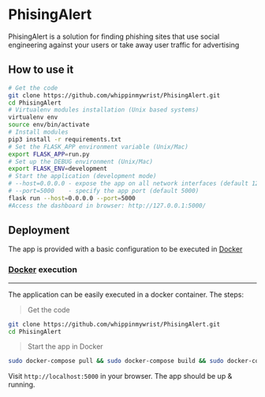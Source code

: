 # PhisingAlert

PhisingAlert is a solution for finding phishing sites that use social engineering against your users or take away user traffic for advertising

## How to use it

```bash
# Get the code
git clone https://github.com/whippinmywrist/PhisingAlert.git
cd PhisingAlert
# Virtualenv modules installation (Unix based systems)
virtualenv env
source env/bin/activate
# Install modules
pip3 install -r requirements.txt
# Set the FLASK_APP environment variable (Unix/Mac) 
export FLASK_APP=run.py
# Set up the DEBUG environment (Unix/Mac)
export FLASK_ENV=development
# Start the application (development mode)
# --host=0.0.0.0 - expose the app on all network interfaces (default 127.0.0.1)
# --port=5000    - specify the app port (default 5000)  
flask run --host=0.0.0.0 --port=5000
#Access the dashboard in browser: http://127.0.0.1:5000/
```

## Deployment

The app is provided with a basic configuration to be executed in [Docker](https://www.docker.com/)


### [Docker](https://www.docker.com/) execution
---
The application can be easily executed in a docker container. The steps:

> Get the code
```bash
git clone https://github.com/whippinmywrist/PhisingAlert.git
cd PhisingAlert
```

> Start the app in Docker

```bash
sudo docker-compose pull && sudo docker-compose build && sudo docker-compose up -d
```

Visit `http://localhost:5000` in your browser. The app should be up & running.

